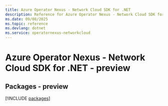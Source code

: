 ```yaml
---
title: Azure Operator Nexus - Network Cloud SDK for .NET
description: Reference for Azure Operator Nexus - Network Cloud SDK for .NET
ms.date: 09/08/2025
ms.topic: reference
ms.devlang: dotnet
ms.service: operatornexus-networkcloud
---
```

# Azure Operator Nexus - Network Cloud SDK for .NET - preview
## Packages - preview
[!INCLUDE [packages](operator-nexus---network-cloud-index.md)]